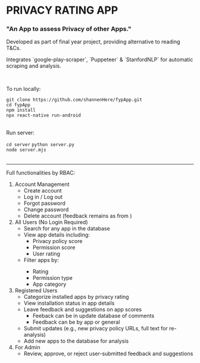 <h1>PRIVACY RATING APP</h1>
<h3>"An App to assess Privacy of other Apps."</h3>
<p>Developed as part of final year project, providing alternative to reading T&Cs.</p>
<p>Integrates `google-play-scraper`, `Puppeteer` & `StanfordNLP` for automatic scraping and analysis.</p>

</br>
</hr>

<p>To run locally:</p>
<code>git clone https://github.com/shannenHere/fypApp.git</code></br>
<code>cd fypApp</code></br>
<code>npm install</code></br>
<code>npx react-native run-android</code></br>
</br>
<p>Run server:</p>
<code>cd server</code>
<code>python server.py</code></br>
<code>node server.mjs</code></br>
</br>

<hr>
<p>Full functionalities by RBAC: </p>
<ol>
  <li>Account Management
    <ul>
      <li>Create account</li>
      <li>Log in / Log out</li>
      <li>Forgot password</li>
      <li>Change password</li>
      <li>Delete account (feedback remains as from <deleted user>)</li>
    </ul>
  </li>
  <li>All Users (No Login Required)
    <ul>
      <li>Search for any app in the database </li>
      <li>View app details including:
        <ul>
          <li>Privacy policy score</li>
          <li>Permission score</li>
          <li>User rating</li>
        </ul>
      </li>
      <li>Filter apps by:</li>
        <ul>
          <li>Rating</li>
          <li>Permission type</li>
          <li>App category</li>
        </ul>
      </li>
    </ul>
  </li>
  <li>Registered Users  
    <ul>
      <li>Categorize installed apps by privacy rating</li>
      <li>View installation status in app details</li>
      <li>Leave feedback and suggestions on app scores
        <ul>
          <li>Feeback can be in update database of comments</li>
          <li>Feedback can be by app or general</li>
        </ul>
      </li>
      <li>Submit updates (e.g., new privacy policy URLs, full text for re-analysis)</li>
      <li>Add new apps to the database for analysis</li>
    </ul>
  </li>
  <li>For Admin
    <ul>
      <li>Review, approve, or reject user-submitted feedback and suggestions</li>
    </ul>
  </li>
</ol>

